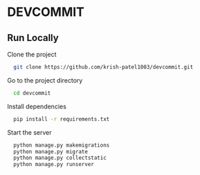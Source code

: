 
# DEVCOMMIT



## Run Locally

Clone the project

```bash
  git clone https://github.com/krish-patel1003/devcommit.git
```

Go to the project directory

```bash
  cd devcommit
```

Install dependencies

```bash
  pip install -r requirements.txt
```

Start the server

```bash
  python manage.py makemigrations
  python manage.py migrate
  python manage.py collectstatic
  python manage.py runserver
```

